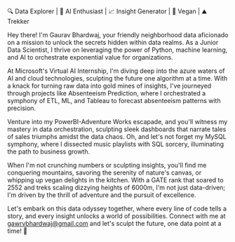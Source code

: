 🔍 Data Explorer | 🤖 AI Enthusiast | 📈 Insight Generator | 🌱 Vegan | ⛰️ Trekker

Hey there! I'm Gaurav Bhardwaj, your friendly neighborhood data aficionado on a mission to unlock the secrets hidden within data realms. 
As a Junior Data Scientist, I thrive on leveraging the power of Python, machine learning, and AI to orchestrate exponential value for organizations.

At Microsoft's Virtual AI Internship, I'm diving deep into the azure waters of AI and cloud technologies, 
sculpting the future one algorithm at a time. With a knack for turning raw data into gold mines of insights, 
I've journeyed through projects like Absenteeism Prediction, where I orchestrated a symphony of ETL, ML, and Tableau to forecast absenteeism patterns with precision.

Venture into my PowerBI-Adventure Works escapade, and you'll witness my mastery in data orchestration, 
sculpting sleek dashboards that narrate tales of sales triumphs amidst the data chaos. 
Oh, and let's not forget my MySQL symphony, where I dissected music playlists with SQL sorcery, illuminating the path to business growth.

When I'm not crunching numbers or sculpting insights, you'll find me conquering mountains, savoring the serenity of nature's canvas, 
or whipping up vegan delights in the kitchen. With a GATE rank that soared to 2552 and treks scaling dizzying heights of 6000m, 
I'm not just data-driven; I'm driven by the thrill of adventure and the pursuit of excellence.

Let's embark on this data odyssey together, where every line of code tells a story, and every insight unlocks a world of possibilities. 
Connect with me at gawrvbhardwaj@gmail.com and let's sculpt the future, one data point at a time! 🚀
<!---
GauravBhardwaj007/GauravBhardwaj007 is a ✨ special ✨ repository because its `README.md` (this file) appears on your GitHub profile.
You can click the Preview link to take a look at your changes.
--->
